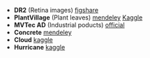 - **DR2** (Retina images)
  [figshare](https://figshare.com/articles/dataset/Advancing_Bag_of_Visual_Words_Representations_for_Lesion_Classification_in_Retinal_Images/953671/3)
- **PlantVillage** (Plant leaves) 
  [mendeley](https://data.mendeley.com/datasets/tywbtsjrjv/1)   [Kaggle](https://www.kaggle.com/emmarex/plantdisease)  
- **MVTec AD** (Industrial poducts) 
  [official](https://www.mvtec.com/company/research/datasets/mvtec-ad)
- **Concrete**
  [mendeley](https://data.mendeley.com/datasets/5y9wdsg2zt/2)
- **Cloud**
  [kaggle](https://www.kaggle.com/ashoksrinivas/cloud-anomaly-detection-images)
- **Hurricane**
  [kaggle](https://www.kaggle.com/kmader/satellite-images-of-hurricane-damage)


